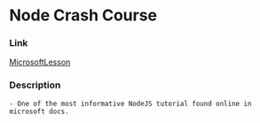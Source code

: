  # Node Crash Course
 ### Link
[MicrosoftLesson](https://docs.microsoft.com/en-us/learn/paths/build-javascript-applications-nodejs/?wt.mc_id=social-twitter-jopapa)

### Description
    - One of the most informative NodeJS tutorial found online in microsoft docs.